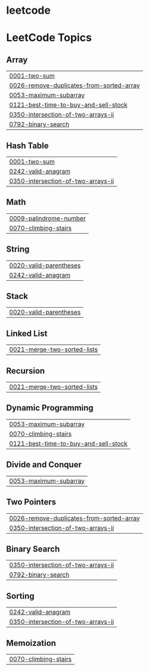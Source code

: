 # leetcode
<!---LeetCode Topics Start-->
# LeetCode Topics
## Array
|  |
| ------- |
| [0001-two-sum](https://github.com/chandru39/leetcode/tree/master/0001-two-sum) |
| [0026-remove-duplicates-from-sorted-array](https://github.com/chandru39/leetcode/tree/master/0026-remove-duplicates-from-sorted-array) |
| [0053-maximum-subarray](https://github.com/chandru39/leetcode/tree/master/0053-maximum-subarray) |
| [0121-best-time-to-buy-and-sell-stock](https://github.com/chandru39/leetcode/tree/master/0121-best-time-to-buy-and-sell-stock) |
| [0350-intersection-of-two-arrays-ii](https://github.com/chandru39/leetcode/tree/master/0350-intersection-of-two-arrays-ii) |
| [0792-binary-search](https://github.com/chandru39/leetcode/tree/master/0792-binary-search) |
## Hash Table
|  |
| ------- |
| [0001-two-sum](https://github.com/chandru39/leetcode/tree/master/0001-two-sum) |
| [0242-valid-anagram](https://github.com/chandru39/leetcode/tree/master/0242-valid-anagram) |
| [0350-intersection-of-two-arrays-ii](https://github.com/chandru39/leetcode/tree/master/0350-intersection-of-two-arrays-ii) |
## Math
|  |
| ------- |
| [0009-palindrome-number](https://github.com/chandru39/leetcode/tree/master/0009-palindrome-number) |
| [0070-climbing-stairs](https://github.com/chandru39/leetcode/tree/master/0070-climbing-stairs) |
## String
|  |
| ------- |
| [0020-valid-parentheses](https://github.com/chandru39/leetcode/tree/master/0020-valid-parentheses) |
| [0242-valid-anagram](https://github.com/chandru39/leetcode/tree/master/0242-valid-anagram) |
## Stack
|  |
| ------- |
| [0020-valid-parentheses](https://github.com/chandru39/leetcode/tree/master/0020-valid-parentheses) |
## Linked List
|  |
| ------- |
| [0021-merge-two-sorted-lists](https://github.com/chandru39/leetcode/tree/master/0021-merge-two-sorted-lists) |
## Recursion
|  |
| ------- |
| [0021-merge-two-sorted-lists](https://github.com/chandru39/leetcode/tree/master/0021-merge-two-sorted-lists) |
## Dynamic Programming
|  |
| ------- |
| [0053-maximum-subarray](https://github.com/chandru39/leetcode/tree/master/0053-maximum-subarray) |
| [0070-climbing-stairs](https://github.com/chandru39/leetcode/tree/master/0070-climbing-stairs) |
| [0121-best-time-to-buy-and-sell-stock](https://github.com/chandru39/leetcode/tree/master/0121-best-time-to-buy-and-sell-stock) |
## Divide and Conquer
|  |
| ------- |
| [0053-maximum-subarray](https://github.com/chandru39/leetcode/tree/master/0053-maximum-subarray) |
## Two Pointers
|  |
| ------- |
| [0026-remove-duplicates-from-sorted-array](https://github.com/chandru39/leetcode/tree/master/0026-remove-duplicates-from-sorted-array) |
| [0350-intersection-of-two-arrays-ii](https://github.com/chandru39/leetcode/tree/master/0350-intersection-of-two-arrays-ii) |
## Binary Search
|  |
| ------- |
| [0350-intersection-of-two-arrays-ii](https://github.com/chandru39/leetcode/tree/master/0350-intersection-of-two-arrays-ii) |
| [0792-binary-search](https://github.com/chandru39/leetcode/tree/master/0792-binary-search) |
## Sorting
|  |
| ------- |
| [0242-valid-anagram](https://github.com/chandru39/leetcode/tree/master/0242-valid-anagram) |
| [0350-intersection-of-two-arrays-ii](https://github.com/chandru39/leetcode/tree/master/0350-intersection-of-two-arrays-ii) |
## Memoization
|  |
| ------- |
| [0070-climbing-stairs](https://github.com/chandru39/leetcode/tree/master/0070-climbing-stairs) |
<!---LeetCode Topics End-->